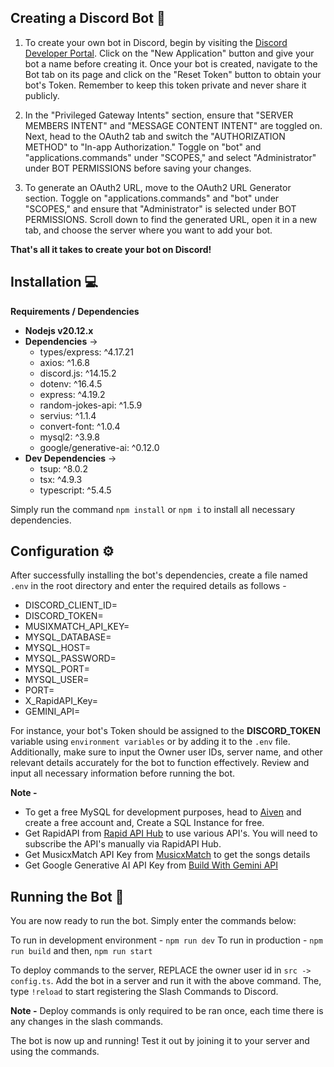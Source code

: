 ## Creating a Discord Bot 🤖

1. To create your own bot in Discord, begin by visiting the [Discord Developer Portal](https://discord.com/developers/applications). Click on the "New Application" button and give your bot a name before creating it. Once your bot is created, navigate to the Bot tab on its page and click on the "Reset Token" button to obtain your bot's Token. Remember to keep this token private and never share it publicly.

2. In the "Privileged Gateway Intents" section, ensure that "SERVER MEMBERS INTENT" and "MESSAGE CONTENT INTENT" are toggled on. Next, head to the OAuth2 tab and switch the "AUTHORIZATION METHOD" to "In-app Authorization." Toggle on "bot" and "applications.commands" under "SCOPES," and select "Administrator" under BOT PERMISSIONS before saving your changes.

3. To generate an OAuth2 URL, move to the OAuth2 URL Generator section. Toggle on "applications.commands" and "bot" under "SCOPES," and ensure that "Administrator" is selected under BOT PERMISSIONS. Scroll down to find the generated URL, open it in a new tab, and choose the server where you want to add your bot.

**That's all it takes to create your bot on Discord!**

## Installation 💻

**Requirements / Dependencies**

- **Nodejs v20.12.x**
- **Dependencies** ->
  - types/express: ^4.17.21
  - axios: ^1.6.8
  - discord.js: ^14.15.2
  - dotenv: ^16.4.5
  - express: ^4.19.2
  - random-jokes-api: ^1.5.9
  - servius: ^1.1.4
  - convert-font: ^1.0.4
  - mysql2: ^3.9.8
  - google/generative-ai: ^0.12.0
- **Dev Dependencies** ->
  - tsup: ^8.0.2
  - tsx: ^4.9.3
  - typescript: ^5.4.5

Simply run the command `npm install` or `npm i` to install all necessary dependencies.

## Configuration ⚙️

After successfully installing the bot's dependencies, create a file named `.env` in the root directory and enter the required details as follows - 

- DISCORD_CLIENT_ID=
- DISCORD_TOKEN=
- MUSIXMATCH_API_KEY=
- MYSQL_DATABASE=
- MYSQL_HOST=
- MYSQL_PASSWORD=
- MYSQL_PORT=
- MYSQL_USER=
- PORT=
- X_RapidAPI_Key=
- GEMINI_API=

For instance, your bot's Token should be assigned to the **DISCORD_TOKEN** variable using `environment variables` or by adding it to the `.env` file. Additionally, make sure to input the Owner user IDs, server name, and other relevant details accurately for the bot to function effectively. Review and input all necessary information before running the bot.

**Note -**
- To get a free MySQL for development purposes, head to [Aiven](https://aiven.io/) and create a free account and, Create a SQL Instance for free. 
- Get RapidAPI from [Rapid API Hub](https://rapidapi.com/hub) to use various API's. You will need to subscribe the API's manually via RapidAPI Hub.
- Get MusicxMatch API Key from [MusicxMatch](https://developer.musixmatch.com/) to get the songs details
- Get Google Generative AI API Key from [Build With Gemini API](https://ai.google.dev/)

## Running the Bot 🚀

You are now ready to run the bot. Simply enter the commands below:

To run in development environment - `npm run dev`
To run in production - `npm run build` and then, `npm run start`

To deploy commands to the server, REPLACE the owner user id in `src -> config.ts`. Add the bot in a server and run it with the above command. The, type `!reload` to start registering the Slash Commands to Discord.

**Note -** Deploy commands is only required to be ran once, each time there is any changes in the slash commands.

The bot is now up and running! Test it out by joining it to your server and using the commands.
